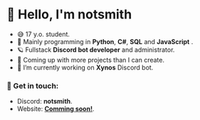# 👋 Hello, I'm notsmith

- 😅 17 y.o. student.
- 🎉 Mainly programming in **Python**, **C#**, **SQL** and **JavaScript** .
- 🪐 Fullstack **Discord bot developer** and administrator.
- 🌱 Coming up with more projects than I can create.
- 🔭 I’m currently working on **Xynos** Discord bot.

### 💬 Get in touch:
- Discord: **notsmith**.
- Website: **[Comming soon!](https://notsmith.repl.co)**.
